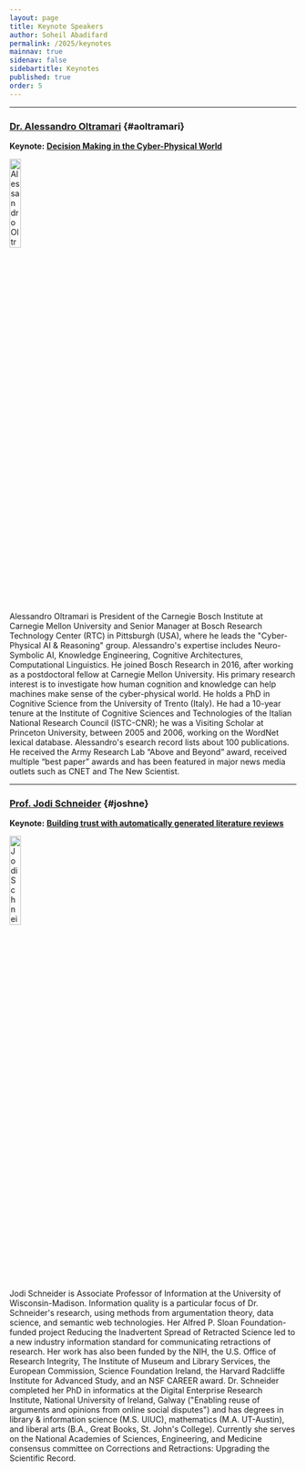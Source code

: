 ```yaml
---
layout: page
title: Keynote Speakers
author: Soheil Abadifard
permalink: /2025/keynotes
mainnav: true
sidenav: false
sidebartitle: Keynotes
published: true
order: 5
---
```


----------------------------------------------------------------

### [**Dr. Alessandro Oltramari**](https://us2ts.org/2025/keynote-alessandro-oltramari) {#aoltramari}

**Keynote:** [**Decision Making in the Cyber-Physical World**](https://us2ts.org/2025/keynote-alessandro-oltramari)

[<img src="https://us2ts.org/2025/images/OltramariHeadshot.jpeg" alt="Alessandro Oltramari" width="20%">](https://us2ts.org/2025/keynote-alessandro-oltramari)

Alessandro Oltramari is President of the Carnegie Bosch Institute at Carnegie Mellon University and Senior Manager at Bosch Research Technology Center (RTC) in Pittsburgh (USA), where he leads the "Cyber-Physical AI & Reasoning" group.
Alessandro's expertise includes Neuro-Symbolic AI, Knowledge Engineering, Cognitive Architectures, Computational Linguistics.
He joined Bosch Research in 2016, after working as a postdoctoral fellow at Carnegie Mellon University. His primary research interest is to investigate how human cognition and knowledge can help machines make sense of the cyber-physical world. He holds a PhD in Cognitive Science from the University of Trento (Italy). He had a 10-year tenure at the Institute of Cognitive Sciences and Technologies of the Italian National Research Council (ISTC-CNR); he was a Visiting Scholar at Princeton University, between 2005 and 2006, working on the WordNet lexical database. Alessandro's esearch record lists about 100 publications. He received the Army Research Lab “Above and Beyond” award, received multiple “best paper” awards and has been featured in major news media outlets such as CNET and The New Scientist.


----------------------------------------------------------------

### [**Prof. Jodi Schneider**](https://us2ts.org/2025/keynote-jodi-schneider) {#joshne}

**Keynote:** [**Building trust with automatically generated literature reviews**](https://us2ts.org/2025/keynote-jodi-schneider)

[<img src="https://us2ts.org/2025/images/cropped_headshot.jpg" alt="Jodi Schneider" width="20%">](https://us2ts.org/2025/keynote-jodi-schneider)

Jodi Schneider is Associate Professor of Information at the University of Wisconsin-Madison. Information quality is a particular focus of Dr. Schneider's research, using methods from argumentation theory, data science, and semantic web technologies. Her Alfred P. Sloan Foundation-funded project Reducing the Inadvertent Spread of Retracted Science led to a new industry information standard for communicating retractions of research. Her work has also been funded by the NIH, the U.S. Office of Research Integrity, The Institute of Museum and Library Services, the European Commission, Science Foundation Ireland, the Harvard Radcliffe Institute for Advanced Study, and an NSF CAREER award. Dr. Schneider completed her PhD in informatics at the Digital Enterprise Research Institute, National University of Ireland, Galway ("Enabling reuse of arguments and opinions from online social disputes") and has degrees in library & information science (M.S. UIUC), mathematics (M.A. UT-Austin), and liberal arts (B.A., Great Books, St. John's College). Currently she serves on the National Academies of Sciences, Engineering, and Medicine consensus committee on Corrections and Retractions: Upgrading the Scientific Record. 

